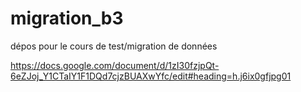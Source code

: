 # migration_b3
dépos pour le cours de test/migration de données


https://docs.google.com/document/d/1zI30fzjpQt-6eZJoj_Y1CTaIY1F1DQd7cjzBUAXwYfc/edit#heading=h.j6ix0gfjpg01
